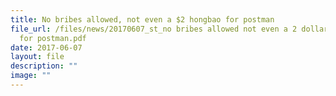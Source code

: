 ```yaml
---
title: No bribes allowed, not even a $2 hongbao for postman
file_url: /files/news/20170607_st_no bribes allowed not even a 2 dollar hongbao
  for postman.pdf
date: 2017-06-07
layout: file
description: ""
image: ""
---
```

